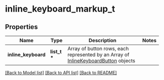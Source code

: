 # inline_keyboard_markup_t

## Properties
Name | Type | Description | Notes
------------ | ------------- | ------------- | -------------
**inline_keyboard** | **list_t \*** | Array of button rows, each represented by an Array of [InlineKeyboardButton](https://core.telegram.org/bots/api/#inlinekeyboardbutton) objects | 

[[Back to Model list]](../README.md#documentation-for-models) [[Back to API list]](../README.md#documentation-for-api-endpoints) [[Back to README]](../README.md)


